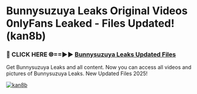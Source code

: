 # Bunnysuzuya Leaks Original Videos 0nlyFans Leaked - Files Updated! (kan8b)

<h3>🔴 CLICK HERE 🌐==►► <a href="https://best4dudes.click/HH4t6V" rel="nofollow">Bunnysuzuya Leaks Updated Files</a></h3>

Get Bunnysuzuya Leaks and all content. Now you can access all videos and pictures of Bunnysuzuya Leaks. New Updated Files 2025!

[![kan8b](https://github.com/user-attachments/assets/8c521d6e-e6e3-4a75-9320-d58ab9d79d5b)](https://best4dudes.click/HH4t6V)
